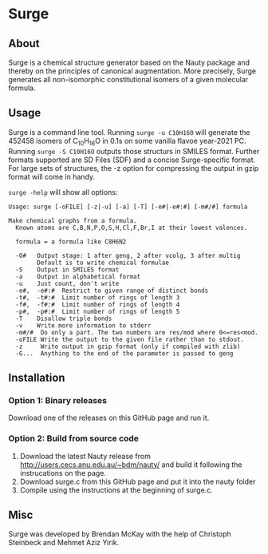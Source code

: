 # Surge
## About
Surge is a chemical structure generator based on the Nauty package and thereby on the principles of canonical augmentation. 
More precisely, Surge generates all non-isomorphic constitutional isomers of a given molecular formula. 

## Usage
Surge is a command line tool. Running `surge -u C10H16O` will generate the 452458 isomers of C<sub>10</sub>H<sub>16</sub>O in 0.1s on some vanilla flavoe year-2021 PC. Running `surge -S C10H16O` outputs those structurs in SMILES format. Further formats supported are SD Files (SDF) and a concise Surge-specific format.  
For large sets of structures, the -z option for compressing the output in gzip format will come in handy. 

`surge -help` will show all options:

```
Usage: surge [-oFILE] [-z|-u] [-a] [-T] [-e#|-e#:#] [-m#/#] formula

Make chemical graphs from a formula.
  Known atoms are C,B,N,P,O,S,H,Cl,F,Br,I at their lowest valences.

  formula = a formula like C8H6N2

  -O#   Output stage: 1 after geng, 2 after vcolg, 3 after multig
        Default is to write chemical formulae
  -S    Output in SMILES format
  -a    Output in alphabetical format
  -u    Just count, don't write
  -e#,  -e#:#  Restrict to given range of distinct bonds
  -t#,  -t#:#  Limit number of rings of length 3
  -f#,  -f#:#  Limit number of rings of length 4
  -p#,  -p#:#  Limit number of rings of length 5
  -T    Disallow triple bonds
  -v    Write more information to stderr
  -m#/#  Do only a part. The two numbers are res/mod where 0<=res<mod.
  -oFILE Write the output to the given file rather than to stdout.
  -z     Write output in gzip format (only if compiled with zlib)
  -G...  Anything to the end of the parameter is passed to geng
```
## Installation
### Option 1: Binary releases
Download one of the releases on this GitHub page and run it. 

### Option 2: Build from source code
1. Download the latest Nauty release from http://users.cecs.anu.edu.au/~bdm/nauty/ and build it following the instrucations on the page. 
2. Download surge.c from this GitHub page and put it into the nauty folder 
3. Compile using the instructions at the beginning of surge.c. 

## Misc
Surge was developed by Brendan McKay with the help of Christoph Steinbeck and Mehmet Aziz Yirik. 

